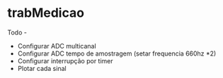# trabMedicao

Todo -

- Configurar ADC multicanal
- Configurar ADC tempo de amostragem (setar frequencia 660hz *2)
- Configurar interrupção por timer
- Plotar cada sinal
